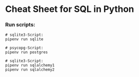 # Cheat Sheet for SQL in Python

### Run scripts:

```
# sqlite3-Script:
pipenv run sqlite 
```

```
# psycopg-Script:
pipenv run postgres 
```

```
# sqlite3-Script:
pipenv run sqlalchemy1
pipenv run sqlalchemy2
```